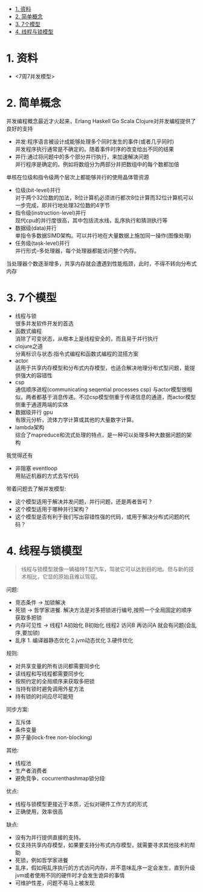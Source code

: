 

<!-- TOC -->

- [1. 资料](#1-资料)
- [2. 简单概念](#2-简单概念)
- [3. 7个模型](#3-7个模型)
- [4. 线程与锁模型](#4-线程与锁模型)

<!-- /TOC -->


# 1. 资料

* <7周7并发模型>

# 2. 简单概念

并发编程概念最近才火起来，Erlang Haskell Go Scala Clojure对并发编程提供了良好的支持

* 并发:程序语言被设计成能够处理多个同时发生的事件(或者几乎同时)  
  并发程序执行通常是不确定的。随着事件时序的改变给出不同的结果
* 并行:通过将问题中的多个部分并行执行，来加速解决问题  
  并行程序是确定的。例如将数组分为两部分并把数组中的每个数都加倍

单核在位级和指令级两个层次上都能够并行的使用晶体管资源


* 位级(bit-level)并行  
  对于两个32位数的加法，8位计算机必须进行都次8位计算而32位计算机可以一步完成，即并行地处理32位数的4字节
* 指令级(instruction-level)并行  
  现代cpu的并行度很高，其中包括流水线，乱序执行和猜测执行等
* 数据级(data)并行  
  单指令多数据SIMD架构。可以并行地在大量数据上施加同一操作(图像处理)
* 任务级(task-level)并行  
  并行形式–多处理器，每个处理器都能访问整个内存。

当处理器个数逐渐增多，共享内存就会遭遇到性能瓶颈，此时，不得不转向分布式内存

# 3. 7个模型

* 线程与锁  
  很多并发软件开发的首选
* 函数式编程  
  消除了可变状态，从根本上是线程安全的，而且易于并行执行
* clojure之道  
  分离标识与状态:指令式编程和函数式编程的混搭方案
* actor  
  适用于共享内存模型和分布式内存模型，也适合解决地理分布式型问题，能提供强大的容错性
* csp  
  通信顺序进程(communicating seqential processes csp) 与actor模型很相似，两者都基于消息传递。不过csp模型侧重于传递信息的通道，而actor模型侧重于通道两端的实体
* 数据级并行 gpu  
  有限元分析，流体力学计算或其他的大量数字计算。
* lambda架构  
  综合了mapreduce和流式处理的特点，是一种可以处理多种大数据问题的架构

我觉得还有
* 非阻塞 eventloop  
  用贴近机器的方式去写代码

带着问题去了解并发模型:

* 这个模型适用于解决并发问题，并行问题，还是两者皆可？
* 这个模型适用于哪种并行架构？
* 这个模型是否有利于我们写出容错性强的代码，或用于解决分布式问题的代码？

# 4. 线程与锁模型

> 线程与锁模型就像一辆福特T型汽车，驾驶它可以达到目的地。但与新的技术相比，它显的原始且难以驾驭。

问题:
* 竞态条件 -> 加锁解决
* 死锁 -> 哲学家进餐. 解决方法是对多把锁进行编号,按照一个全局固定的顺序获取多把锁
* 内存可见性 -> 线程1 A初始化 B初始化  线程2 访问B 再访问A 就会有问题(会乱序,要加锁)
* 乱序 1. 编译器静态优化 2.jvm动态优化 3.硬件优化

规则:
* 对共享变量的所有访问都需要同步化
* 读线程和写线程都需要同步化
* 按照约定的全局顺序来获取多把锁
* 当持有锁时避免调用外星方法
* 持有锁的时间应尽可能短

同步方案:
* 互斥体
* 条件变量
* 原子量(lock-free non-blocking)

其他:
* 线程池
* 生产者消费者
* 避免竞争，cocurrenthashmap锁分段

优点:
* 线程与锁模型更接近于本质，近似对硬件工作方式的形式
* 正确使用，效率很高

缺点:
* 没有为并行提供直接的支持。
* 仅支持共享内存模型，如果要支持分布式内存模型，就需要寻求其他技术的帮助
* 死锁，例如哲学家进餐
* 乱序，假如用乱序执行的方式访问内存，并不意味乱序一定会发生，直到升级jvm或者使用不同的硬件时才会发生诡异的事情
* 可维护性差，问题不易马上被发现
